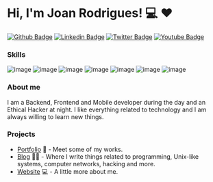 # Hi, I'm Joan Rodrigues! 💻 ❤️

[![Github Badge](https://img.shields.io/badge/-Github-000?style=flat-square&logo=Github&logoColor=white&link=https://github.com/joanrodriguesm)](https://github.com/joanrodriguesm)
[![Linkedin Badge](https://img.shields.io/badge/LinkedIn-0077B5?style=for-the-badge&logo=linkedin&logoColor=white)](https://www.linkedin.com/in/joanrodrigues/)
[![Twitter Badge](https://img.shields.io/badge/-Twitter-1ca0f1?style=flat-square&labelColor=1ca0f1&logo=twitter&logoColor=white&link=https://twitter.com/joanrodriguesm)](https://twitter.com/joanrodriguesm)
[![Youtube Badge](https://img.shields.io/badge/-YouTube-ff0000?style=flat-square&labelColor=ff0000&logo=youtube&logoColor=white&link=https://www.youtube.com/channel/UCbeQ6QZT0dUjisENtK6dqBg)](https://www.youtube.com/channel/UCbeQ6QZT0dUjisENtK6dqBg)

### Skills

![image](https://img.shields.io/badge/HTML5-E34F26?style=for-the-badge&logo=html5&logoColor=white)
![image](https://img.shields.io/badge/CSS3-1572B6?style=for-the-badge&logo=css3&logoColor=white)
![image](https://img.shields.io/badge/JavaScript-F7DF1E?style=for-the-badge&logo=javascript&logoColor=black)
![image](https://img.shields.io/badge/Bootstrap-563D7C?style=for-the-badge&logo=bootstrap&logoColor=white)
![image](https://img.shields.io/badge/Node.js-43853D?style=for-the-badge&logo=node.js&logoColor=white)
![image](https://img.shields.io/badge/React-20232A?style=for-the-badge&logo=react&logoColor=61DAFB)
![image](https://img.shields.io/badge/React_Native-20232A?style=for-the-badge&logo=react&logoColor=61DAFB)

### About me

I am a Backend, Frontend and Mobile developer during the day and an Ethical Hacker at night. I like everything related to technology and I am always willing to learn new things.

### Projects

- [Portfolio](https://joanrodrigues.com/portifolio) 📱 - Meet some of my works.
- [Blog](https://joanrodrigues.com/blog/) ✍🏼 - Where I write things related to programming, Unix-like systems, computer networks, hacking and more.
- [Website](https://joanrodrigues.com/) 💻 - A little more about me.

